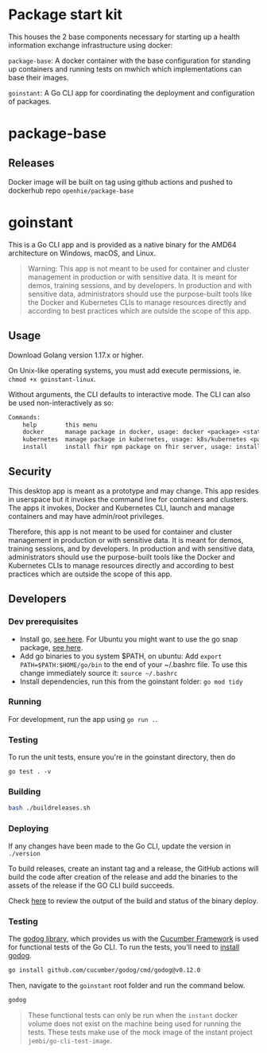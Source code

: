 # Package start kit

This houses the 2 base components necessary for starting up a health information exchange infrastructure using docker:

`package-base`: A docker container with the base configuration for standing up containers and running tests on mwhich which implementations can base their images.

`goinstant`: A Go CLI app for coordinating the deployment and configuration of packages.

# package-base

## Releases

Docker image will be built on tag using github actions and pushed to dockerhub repo `openhie/package-base`

# goinstant

This is a Go CLI app and is provided as a native binary for the AMD64 architecture on Windows, macOS, and Linux.

> Warning: This app is not meant to be used for container and cluster management in production or with sensitive data. It is meant for demos, training sessions, and by developers. In production and with sensitive data, administrators should use the purpose-built tools like the Docker and Kubernetes CLIs to manage resources directly and according to best practices which are outside the scope of this app.

## Usage

Download Golang version 1.17.x or higher.

On Unix-like operating systems, you must add execute permissions, ie. `chmod +x goinstant-linux`.

Without arguments, the CLI defaults to interactive mode. The CLI can also be used non-interactively as so:

```txt
Commands:
	help 		this menu
	docker		manage package in docker, usage: docker <package> <state> e.g. docker core init
	kubernetes	manage package in kubernetes, usage: k8s/kubernetes <package> <state>, e.g. k8s core init
	install		install fhir npm package on fhir server, usage: install <ig_url> <fhir_server>, e.g. install https://intrahealth.github.io/simple-hiv-ig/ http://hapi.fhir.org/baseR4
```

## Security

This desktop app is meant as a prototype and may change. This app resides in userspace but it invokes the command line for containers and clusters. The apps it invokes, Docker and Kubernetes CLI, launch and manage containers and may have admin/root privileges.

Therefore, this app is not meant to be used for container and cluster management in production or with sensitive data. It is meant for demos, training sessions, and by developers. In production and with sensitive data, administrators should use the purpose-built tools like the Docker and Kubernetes CLIs to manage resources directly and according to best practices which are outside the scope of this app.

## Developers

### Dev prerequisites

- Install go, [see here](https://golang.org/doc/install). For Ubuntu you might want to use the go snap package, [see here](https://snapcraft.io/install/go/ubuntu).
- Add go binaries to you system \$PATH, on ubuntu: Add `export PATH=$PATH:$HOME/go/bin` to the end of your ~/.bashrc file. To use this change immediately source it: `source ~/.bashrc`
- Install dependencies, run this from the goinstant folder: `go mod tidy`

### Running

For development, run the app using `go run .`.

### Testing

To run the unit tests, ensure you're in the goinstant directory, then do

```
go test . -v
```

### Building

```sh
bash ./buildreleases.sh
```

### Deploying

If any changes have been made to the Go CLI, update the version in `./version`

To build releases, create an instant tag and a release, the GitHub actions will build the code after creation of the release and add the binaries to the assets of the release if the GO CLI build succeeds.

Check [here](https://github.com/openhie/instant/actions/new) to review the output of the build and status of the binary deploy.

### Testing

The [godog library](https://github.com/cucumber/godog), which provides us with the [Cucumber Framework](https://cucumber.io/) is used for functional tests of the Go CLI. To run the tests, you'll need to [install godog](https://github.com/cucumber/godog#install).

```bash
go install github.com/cucumber/godog/cmd/godog@v0.12.0
```

Then, navigate to the `goinstant` root folder and run the command below.

```bash
godog
```

> These functional tests can only be run when the `instant` docker volume does not exist on the machine being used for running the tests. These tests make use of the mock image of the instant project `jembi/go-cli-test-image`.
